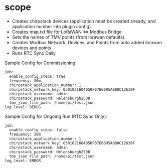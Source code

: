# scope

- Creates chirpstack devices (application must be created already, and application number into plugin config)
- Creates map.txt file for LoRaWAN <=> Modbus Bridge
- Sets the names of TMV points (from lorawan defaults).
- Creates Modbus Network, Devices, and Points from auto added lorawan devices and points
- Runs RTC Sync Daily

Sample Config for Commissioning:
```
job:
  enable_config_steps: true
  frequency: 30m
  chirpstack_application_number: 1
  chirpstack_network_key: 0301021604050F07E6095A0B0C12630F
  chirpstack_username: admin
  chirpstack_password: Helensburgh2508
  tmv_json_file_path: /home/pi/test.json
log_level: DEBUG
```

Sample Config for Ongoing Run (RTC Sync Only):
```
job:
  enable_config_steps: false
  frequency: 30m
  chirpstack_application_number: 1
  chirpstack_network_key: 0301021604050F07E6095A0B0C12630F
  chirpstack_username: admin
  chirpstack_password: Helensburgh2508
  tmv_json_file_path: /home/pi/test.json
log_level: ERROR
```